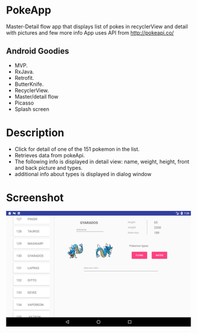 # PokeApp
Master-Detail flow app that displays list of pokes in recyclerView and detail with pictures and few more info
App uses API from http://pokeapi.co/

## Android Goodies
- MVP.
- RxJava.
- Retrofit.
- ButterKnife.
- RecyclerView.
- Master/detail flow
- Picasso
- Splash screen

# Description
- Click for detail of one of the 151 pokemon in the list. 
- Retrieves data from pokeApi. 
- The following info is displayed in detail view: name, weight, height, front and back picture and types.
- additional info about types is displayed in dialog window

# Screenshot
<img src="https://raw.githubusercontent.com/PiotrPrus/PokeApp/master/app/src/main/res/drawable/Screenshot_pokeApp.png" width="600">

